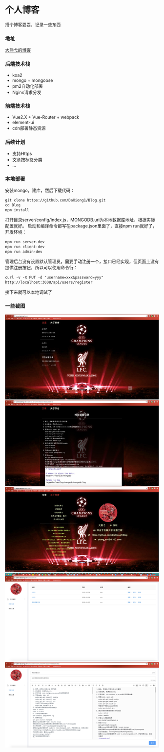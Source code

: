 # 个人博客
搭个博客耍耍，记录一些东西
### 地址
[大熊弋的博客](http://www.daxiong1.cn/)
### 后端技术栈
- koa2
- mongo + mongoose
- pm2自动化部署
- Nginx请求分发
### 前端技术栈
- Vue2.X + Vue-Router + webpack
- element-ui
- cdn部署静态资源
### 后续计划
- 支持Https
- 文章按标签分类
- ...
### 本地部署
安装mongo，建库，然后下载代码：
```
git clone https://github.com/DaXiong1/Blog.git
cd Blog
npm install
```
打开目录server/config/index.js，MONGODB.uri为本地数据库地址，根据实际配置就好。
启动和编译命令都写在package.json里面了，直接npm run就好了，开发环境：
```
npm run server-dev
npm run client-dev
npm run admin-dev
```
管理后台没有设置默认管理员，需要手动注册一个，接口已经实现，但页面上没有提供注册按钮，所以可以使用命令行：
```
curl -v -X PUT -d "username=xxx&password=yyy" http://localhost:3008/api/users/register
```
接下来就可以本地调试了
### 一些截图
![1](https://raw.githubusercontent.com/DaXiong1/koa-demo/master/img/1561623238589.jpg)
![2](https://raw.githubusercontent.com/DaXiong1/koa-demo/master/img/1561623331904.jpg)
![3](https://raw.githubusercontent.com/DaXiong1/koa-demo/master/img/1561623365791.jpg)
![4](https://raw.githubusercontent.com/DaXiong1/koa-demo/master/img/1561623423377.jpg)
![5](https://raw.githubusercontent.com/DaXiong1/koa-demo/master/img/1561623466094.jpg)
